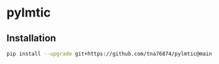 # pylmtic

## Installation

```bash
pip install --upgrade git+https://github.com/tna76874/pylmtic@main
```

